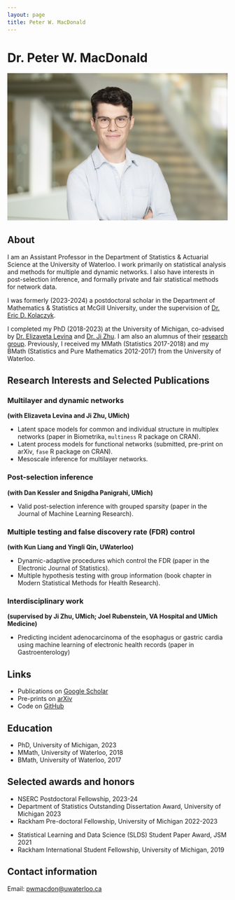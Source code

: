 ```yaml
---
layout: page
title: Peter W. MacDonald
---
```


# Dr. Peter W. MacDonald

<!-- ![(Canadian) Thanksgiving 2019](leaf.jpg) -->
![A photo of me with arms crossed](headshot.jpg)

## About

I am an Assistant Professor in the Department of Statistics & Actuarial Science at the University of Waterloo. I work primarily on statistical analysis and methods for multiple and dynamic networks. I also have interests in post-selection inference, and formally private and fair statistical methods for network data.

I was formerly (2023-2024) a postdoctoral scholar in the Department of Mathematics & Statistics at McGill University, under the supervision of [Dr. Eric D. Kolaczyk](https://sites.bu.edu/kolaczyk/).

I completed my PhD (2018-2023) at the University of Michigan, co-advised by [Dr. Elizaveta Levina](https://lsa.umich.edu/stats/people/faculty/elevina.html) and [Dr. Ji Zhu](https://lsa.umich.edu/stats/people/faculty/jizhu.html). I am also an alumnus of their [research group](http://dept.stat.lsa.umich.edu/~elevina/group.html). Previously, I received my MMath (Statistics 2017-2018) and my BMath (Statistics and Pure Mathematics 2012-2017) from the University of Waterloo.

## Research Interests and Selected Publications

### Multilayer and dynamic networks
**(with Elizaveta Levina and Ji Zhu, UMich)**

- Latent space models for common and individual structure in multiplex networks (paper in Biometrika, `multiness` R package on CRAN).
- Latent process models for functional networks (submitted, pre-print on arXiv, `fase` R package on CRAN).
- Mesoscale inference for multilayer networks.

### Post-selection inference
**(with Dan Kessler and Snigdha Panigrahi, UMich)**

- Valid post-selection inference with grouped sparsity (paper in the Journal of Machine Learning Research).

### Multiple testing and false discovery rate (FDR) control
**(with Kun Liang and Yingli Qin, UWaterloo)**

- Dynamic-adaptive procedures which control the FDR (paper in the Electronic Journal of Statistics).
- Multiple hypothesis testing with group information (book chapter in Modern Statistical Methods for Health Research).

### Interdisciplinary work
**(supervised by Ji Zhu, UMich; Joel Rubenstein, VA Hospital and UMich Medicine)**

- Predicting incident adenocarcinoma of the esophagus or gastric cardia using machine learning of electronic health records (paper in Gastroenterology)

## Links

- Publications on [Google Scholar](https://scholar.google.ca/citations?user=yB4ft9EAAAAJ&hl=en&authuser=1)
- Pre-prints on [arXiv](https://arxiv.org/search/stat?searchtype=author&query=MacDonald%2C+P+W)
- Code on [GitHub](https://github.com/peterwmacd)
<!-- - multiness on CRAN  -->
<!-- - Follow me on [Strava](https://www.strava.com/athletes/10522364) -->

## Education

- PhD, University of Michigan, 2023
- MMath, University of Waterloo, 2018
- BMath, University of Waterloo, 2017

## Selected awards and honors

- NSERC Postdoctoral Fellowship, 2023-24
- Department of Statistics Outstanding Dissertation Award, University of Michigan 2023
- Rackham Pre-doctoral Fellowship, University of Michigan 2022-2023
<!-- - Nonparametric Statistics Student Paper Finalist, JSM 2022. -->
- Statistical Learning and Data Science (SLDS) Student Paper Award, JSM 2021
- Rackham International Student Fellowship, University of Michigan, 2019
<!-- - Outstanding First Year PhD Student, University of Michigan Department of Statistics, 2019 -->
<!-- - NSERC Canada Graduate Scholarship (Masters), University of Waterloo, 2017. -->

## Contact information

Email: pwmacdon@uwaterloo.ca
